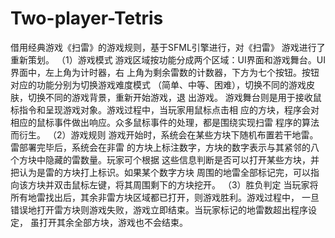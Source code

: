 # Two-player-Tetris
  借用经典游戏《扫雷》的游戏规则，基于SFML引擎进行，对《扫雷》 游戏进行了重新策划。
（1）游戏模式
  游戏区域按功能分成两个区域：UI界面和游戏舞台。UI界面中，左上角为计时器，右
上角为剩余雷数的计数器，下方为七个按钮。按钮对应的功能分别为切换游戏难度模式
（简单、中等、困难），切换不同的游戏皮肤，切换不同的游戏背景，重新开始游戏，退
出游戏。
  游戏舞台则是用于接收鼠标指令和呈现游戏对象。游戏过程中，当玩家用鼠标点击相
应的方块，程序会对相应的鼠标事件做出响应。众多鼠标事件的处理，都是围绕实现扫雷
程序的算法而衍生。
（2）游戏规则
  游戏开始时，系统会在某些方块下随机布置若干地雷。雷部署完毕后，系统会在非雷
的方块上标注数字，方块的数字表示与其紧邻的八个方块中隐藏的雷数量。玩家可个根据
这些信息判断是否可以打开某些方块，并把认为是雷的方块打上标识。如果某个数字方块
周围的地雷全部标记完，可以指向该方块并双击鼠标左键，将其周围剩下的方块挖开。
（3）胜负判定
  当玩家将所有地雷找出后，其余非雷方块区域都已打开，则游戏胜利。游戏过程中，
一旦错误地打开雷方块则游戏失败，游戏立即结束。当玩家标记的地雷数超出程序设定，
虽打开其余全部方块，游戏也不会结束。
